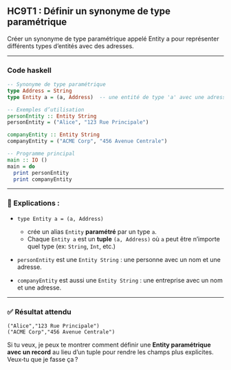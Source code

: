 ## HC9T1 : Définir un synonyme de type paramétrique 

Créer un synonyme de type paramétrique appelé Entity a pour représenter différents types d’entités avec des adresses.

---

### Code haskell
```haskell
-- Synonyme de type paramétrique
type Address = String
type Entity a = (a, Address)  -- une entité de type 'a' avec une adresse

-- Exemples d’utilisation
personEntity :: Entity String
personEntity = ("Alice", "123 Rue Principale")

companyEntity :: Entity String
companyEntity = ("ACME Corp", "456 Avenue Centrale")

-- Programme principal
main :: IO ()
main = do
  print personEntity
  print companyEntity
```

---

### 🔎 Explications :

* `type Entity a = (a, Address)`

  * crée un alias `Entity` **paramétré** par un type `a`.
  * Chaque `Entity a` est un **tuple** `(a, Address)` où `a` peut être n’importe quel type (ex: `String`, `Int`, etc.)
* `personEntity` est une `Entity String` : une personne avec un nom et une adresse.
* `companyEntity` est aussi une `Entity String` : une entreprise avec un nom et une adresse.

---

### ✅ Résultat attendu

```
("Alice","123 Rue Principale")
("ACME Corp","456 Avenue Centrale")
```

Si tu veux, je peux te montrer comment définir une **Entity paramétrique avec un record** au lieu d’un tuple pour rendre les champs plus explicites. Veux‑tu que je fasse ça ?
